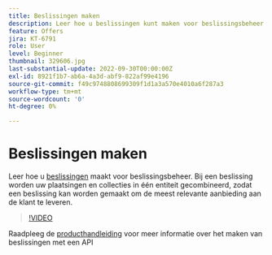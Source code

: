 ```yaml
---
title: Beslissingen maken
description: Leer hoe u beslissingen kunt maken voor beslissingsbeheer. Bij een beslissing worden uw plaatsingen en collecties in één entiteit gecombineerd, zodat een beslissing kan worden gemaakt om de meest relevante aanbieding aan de klant te leveren.
feature: Offers
jira: KT-6791
role: User
level: Beginner
thumbnail: 329606.jpg
last-substantial-update: 2022-09-30T00:00:00Z
exl-id: 8921f1b7-ab6a-4a3d-abf9-822af99e4196
source-git-commit: f49c9748808699309f1d1a3a570e4010a6f287a3
workflow-type: tm+mt
source-wordcount: '0'
ht-degree: 0%

---
```


# Beslissingen maken

Leer hoe u [beslissingen](https://experienceleague.adobe.com/docs/journey-optimizer/using/offer-decisioniong/create-manage-activities/create-offer-activities.html?lang=nl) maakt voor beslissingsbeheer. Bij een beslissing worden uw plaatsingen en collecties in één entiteit gecombineerd, zodat een beslissing kan worden gemaakt om de meest relevante aanbieding aan de klant te leveren.

>[!VIDEO](https://video.tv.adobe.com/v/329606?quality=12&learn=on)

Raadpleeg de [producthandleiding](https://experienceleague.adobe.com/docs/journey-optimizer/using/offer-decisioniong/api-reference/activities-api/create.html?lang=nl) voor meer informatie over het maken van beslissingen met een API
